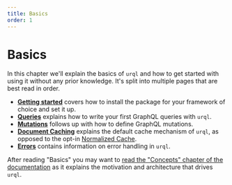 ```yaml
---
title: Basics
order: 1
---
```


# Basics

In this chapter we'll explain the basics of `urql` and how to get started with using it without any
prior knowledge. It's split into multiple pages that are best read in order.

- [**Getting started**](./getting-started.md) covers how to install the package for your framework of choice and set it up.
- [**Queries**](./queries.md) explains how to write your first GraphQL queries with `urql`.
- [**Mutations**](./mutations.md) follows up with how to define GraphQL mutations.
- [**Document Caching**](./document-caching.md) explains the default cache mechanism of `urql`, as opposed to the opt-in
  [Normalized Cache](../graphcache/normalized-caching.md).
- [**Errors**](./errors.md) contains information on error handling in `urql`.

After reading "Basics" you may want to [read the "Concepts" chapter of the
documentation](../concepts/README.md) as it explains the motivation and architecture that drives
`urql`.
